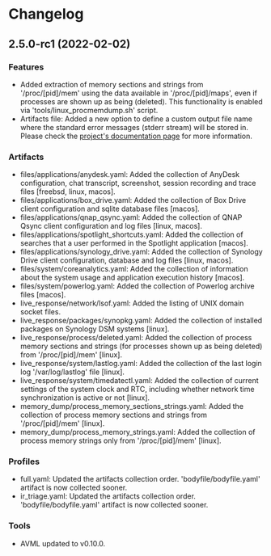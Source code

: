 # Changelog

## 2.5.0-rc1 (2022-02-02)

### Features

- Added extraction of memory sections and strings from '/proc/[pid]/mem' using the data available in '/proc/[pid]/maps', even if processes are shown up as being (deleted). This functionality is enabled via 'tools/linux_procmemdump.sh' script.
- Artifacts file: Added a new option to define a custom output file name where the standard error messages (stderr stream) will be stored in. Please check the [project's documentation page](https://tclahr.github.io/uac-docs/collectors/#stderr_output_file) for more information.

### Artifacts

- files/applications/anydesk.yaml: Added the collection of AnyDesk configuration, chat transcript, screenshot, session recording and trace files [freebsd, linux, macos].
- files/applications/box_drive.yaml: Added the collection of Box Drive client configuration and sqlite database files [macos].
- files/applications/qnap_qsync.yaml: Added the collection of QNAP Qsync client configuration and log files [linux, macos].
- files/applications/spotlight_shortcuts.yaml: Added the collection of searches that a user performed in the Spotlight application [macos].
- files/applications/synology_drive.yaml: Added the collection of Synology Drive client configuration, database and log files [linux, macos].
- files/system/coreanalytics.yaml: Added the collection of information about the system usage and application execution history [macos].
- files/system/powerlog.yaml: Added the collection of Powerlog archive files [macos].
- live_response/network/lsof.yaml: Added the listing of UNIX domain socket files.
- live_response/packages/synopkg.yaml: Added the collection of installed packages on Synology DSM systems [linux].
- live_response/process/deleted.yaml: Added the collection of process memory sections and strings (for processes shown up as being deleted) from '/proc/[pid]/mem' [linux].
- live_response/system/lastlog.yaml: Added the collection of the last login log '/var/log/lastlog' file [linux].
- live_response/system/timedatectl.yaml: Added the collection of current settings of the system clock and RTC, including whether network time synchronization is active or not [linux].
- memory_dump/process_memory_sections_strings.yaml: Added the collection of process memory sections and strings from '/proc/[pid]/mem' [linux].
- memory_dump/process_memory_strings.yaml: Added the collection of process memory strings only from '/proc/[pid]/mem' [linux].

### Profiles

- full.yaml: Updated the artifacts collection order. 'bodyfile/bodyfile.yaml' artifact is now collected sooner.
- ir_triage.yaml: Updated the artifacts collection order. 'bodyfile/bodyfile.yaml' artifact is now collected sooner.

### Tools

- AVML updated to v0.10.0.
